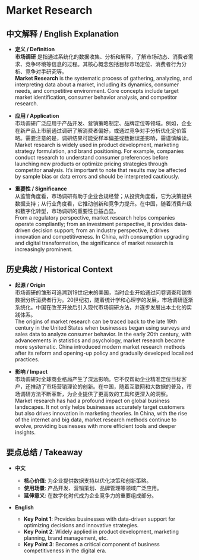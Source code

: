 # Market Research

## 中文解释 / English Explanation

* **定义 / Definition**  
  **市场调研** 是指通过系统化的数据收集、分析和解释，了解市场动态、消费者需求、竞争环境等信息的过程。其核心概念包括目标市场定位、消费者行为分析、竞争对手研究等。  
  **Market Research** is the systematic process of gathering, analyzing, and interpreting data about a market, including its dynamics, consumer needs, and competitive environment. Core concepts include target market identification, consumer behavior analysis, and competitor research.

* **应用 / Application**  
  市场调研广泛应用于产品开发、营销策略制定、品牌定位等领域。例如，企业在新产品上市前通过调研了解消费者偏好，或通过竞争对手分析优化定价策略。需要注意的是，调研结果可能受样本偏差或数据误差影响，需谨慎解读。  
  Market research is widely used in product development, marketing strategy formulation, and brand positioning. For example, companies conduct research to understand consumer preferences before launching new products or optimize pricing strategies through competitor analysis. It’s important to note that results may be affected by sample bias or data errors and should be interpreted cautiously.

* **重要性 / Significance**  
  从监管角度看，市场调研有助于企业合规经营；从投资角度看，它为决策提供数据支持；从行业角度看，它推动创新和竞争力提升。在中国，随着消费升级和数字化转型，市场调研的重要性日益凸显。  
  From a regulatory perspective, market research helps companies operate compliantly; from an investment perspective, it provides data-driven decision support; from an industry perspective, it drives innovation and competitiveness. In China, with consumption upgrading and digital transformation, the significance of market research is increasingly prominent.

## 历史典故 / Historical Context

* **起源 / Origin**  
  市场调研的雏形可追溯到19世纪末的美国，当时企业开始通过问卷调查和销售数据分析消费者行为。20世纪初，随着统计学和心理学的发展，市场调研逐渐系统化。中国在改革开放后引入现代市场调研方法，并逐步发展出本土化的实践体系。  
  The origins of market research can be traced back to the late 19th century in the United States when businesses began using surveys and sales data to analyze consumer behavior. In the early 20th century, with advancements in statistics and psychology, market research became more systematic. China introduced modern market research methods after its reform and opening-up policy and gradually developed localized practices.

* **影响 / Impact**  
  市场调研对全球商业格局产生了深远影响。它不仅帮助企业精准定位目标客户，还推动了市场营销理论的创新。在中国，随着互联网和大数据的普及，市场调研方法不断革新，为企业提供了更高效的工具和更深入的洞察。  
  Market research has had a profound impact on global business landscapes. It not only helps businesses accurately target customers but also drives innovation in marketing theories. In China, with the rise of the internet and big data, market research methods continue to evolve, providing businesses with more efficient tools and deeper insights.

## 要点总结 / Takeaway

* **中文**  
  - **核心价值**: 为企业提供数据支持以优化决策和创新策略。  
  - **使用场景**: 产品开发、营销策划、品牌管理等领域广泛应用。  
  - **延伸意义**: 在数字化时代成为企业竞争力的重要组成部分。

* **English**  
  - **Key Point 1**: Provides businesses with data-driven support for optimizing decisions and innovative strategies.  
  - **Key Point 2**: Widely applied in product development, marketing planning, brand management, etc.  
  - **Key Point 3**: Becomes a critical component of business competitiveness in the digital era.
